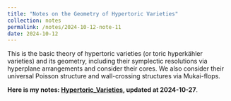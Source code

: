 ```yaml
---
title: "Notes on the Geometry of Hypertoric Varieties"
collection: notes
permalink: /notes/2024-10-12-note-11
date: 2024-10-12
---
```

This is the basic theory of hypertoric varieties (or toric hyperkähler varieties) and its geometry, including their symplectic resolutions
via hyperplane arrangements and consider their cores. We also consider their universal Poisson structure and wall-crossing structures via Mukai-flops.

**Here is my notes: [Hypertoric_Varieties](https://dvlxlwz.github.io/files/Notes_on_the_Geometry_of_Hypertoric_Varieties.pdf), updated at 2024-10-27**.
